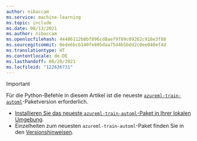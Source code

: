 ```yaml
---
author: nibaccam
ms.service: machine-learning
ms.topic: include
ms.date: 08/13/2021
ms.author: nibaccam
ms.openlocfilehash: 44486112b8bf896cd8aef9f89c09262c918e3f88
ms.sourcegitcommit: 0ede6bcb140fe805daa75d4b5bdd2c0ee040ef4d
ms.translationtype: HT
ms.contentlocale: de-DE
ms.lasthandoff: 08/20/2021
ms.locfileid: "122636731"
---
```

> [!IMPORTANT]
> Für die Python-Befehle in diesem Artikel ist die neueste [`azureml-train-automl`](/python/api/overview/azure/ml/install#other-azureml-packages)-Paketversion erforderlich.
> * [Installieren Sie das neueste `azureml-train-automl`-Paket in Ihrer lokalen Umgebung](/python/api/overview/azure/ml/install#additional-use-case-guidance).
> * Einzelheiten zum neuesten `azureml-train-automl`-Paket finden Sie in den [Versionshinweisen](../articles/machine-learning/azure-machine-learning-release-notes.md).
